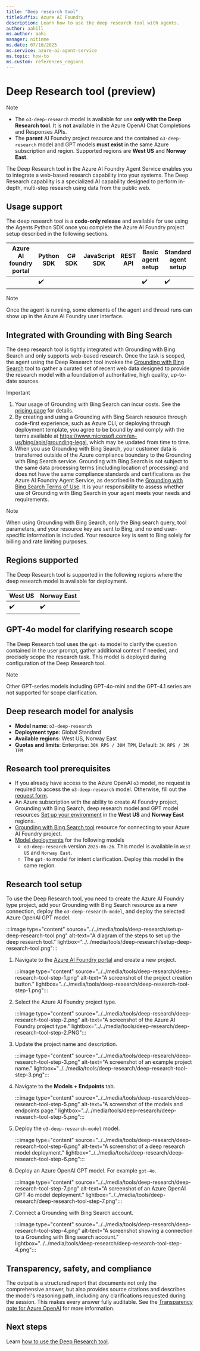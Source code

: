 ```yaml
---
title: "Deep research tool"
titleSuffix: Azure AI Foundry
description: Learn how to use the deep research tool with agents.
author: aahill
ms.author: aahi
manager: nitinme
ms.date: 07/10/2025
ms.service: azure-ai-agent-service
ms.topic: how-to
ms.custom: references_regions
---
```


# Deep Research tool (preview)

> [!NOTE]
> * The `o3-deep-research` model is available for use **only with the Deep Research tool**. It is **not** available in the Azure OpenAI Chat Completions and Responses APIs.
> * The **parent** AI Foundry project resource and the contained  `o3-deep-research` model and GPT models **must exist** in the same Azure subscription and region. Supported regions are **West US** and **Norway East**.

The Deep Research tool in the Azure AI Foundry Agent Service enables you to integrate a web-based research capability into your systems. The Deep Research capability is a specialized AI capability designed to perform in-depth, multi-step research using data from the public web.  

## Usage support
The deep research tool is a **code-only release** and available for use using the Agents Python SDK once you complete the Azure AI Foundry project setup described in the following sections.

|Azure AI foundry portal  | Python SDK |	C# SDK | JavaScript SDK | REST API |Basic agent setup | Standard agent setup |
|---------|---------|---------|---------|---------|---------|---------|
|  | ✔️ |  |  |  | ✔️  | ✔️ |

> [!NOTE]
> Once the agent is running, some elements of the agent and thread runs can show up in the Azure AI Foundry user interface.

## Integrated with Grounding with Bing Search
The deep research tool is tightly integrated with Grounding with Bing Search and only supports web-based research. Once the task is scoped, the agent using the Deep Research tool invokes the [Grounding with Bing Search](./bing-grounding.md) tool to gather a curated set of recent web data designed to provide the research model with a foundation of authoritative, high quality, up-to-date sources. 

> [!IMPORTANT]
> 1. Your usage of Grounding with Bing Search can incur costs. See the [pricing page](https://www.microsoft.com/bing/apis/grounding-pricing) for details.
> 1. By creating and using a Grounding with Bing Search resource through code-first experience, such as Azure CLI, or deploying through deployment template, you agree to be bound by and comply with the terms available at https://www.microsoft.com/en-us/bing/apis/grounding-legal, which may be updated from time to time.
> 1. When you use Grounding with Bing Search, your customer data is transferred outside of the Azure compliance boundary to the Grounding with Bing Search service. Grounding with Bing Search is not subject to the same data processing terms (including location of processing) and does not have the same compliance standards and certifications as the Azure AI Foundry Agent Service, as described in the [Grounding with Bing Search Terms of Use](https://www.microsoft.com/en-us/bing/apis/grounding-legal). It is your responsibility to assess whether use of Grounding with Bing Search in your agent meets your needs and requirements.

> [!NOTE]
> When using Grounding with Bing Search, only the Bing search query, tool parameters, and your resource key are sent to Bing, and no end user-specific information is included. Your resource key is sent to Bing solely for billing and rate limiting purposes.

## Regions supported
The Deep Research tool is supported in the following regions where the deep research model is available for deployment.

|West US  | Norway East |
|---------|---------|
| ✔️ | ✔️ | 

## GPT-4o model for clarifying research scope

The Deep Research tool uses the `gpt-4o` model to clarify the question contained in the user prompt, gather additional context if needed, and precisely scope the research task. This model is deployed during configuration of the Deep Research tool. 

> [!NOTE]
> Other GPT-series models including GPT-4o-mini and the GPT-4.1 series are not supported for scope clarification.

## Deep research model for analysis

- **Model name**: `o3-deep-research`
- **Deployment type**: Global Standard
- **Available regions**: West US, Norway East
- **Quotas and limits**: Enterprise: `30K RPS / 30M TPM`, Default: `3K RPS / 3M TPM`
  
## Research tool prerequisites
- If you already have access to the Azure OpenAI `o3` model, no request is required to access the `o3-deep-research`  model. Otherwise, fill out the [request form](https://aka.ms/OAI/deepresearchaccess). 
- An Azure subscription with the ability to create AI Foundry project, Grounding with Bing Search, deep research model and GPT model resources [Set up your environment](../../environment-setup.md) in the **West US** and **Norway East** regions.
- [Grounding with Bing Search tool](./bing-grounding.md) resource for connecting to your Azure AI Foundry project.
- [Model deployments](../../../model-inference/how-to/create-model-deployments.md) for the following models
    - `o3-deep-research` version `2025-06-26`. This model is available in `West US` and `Norway East`.
    - The `gpt-4o` model for intent clarification. Deploy this model in the same region.

## Research tool setup 

To use the Deep Research tool, you need to create the Azure AI Foundry type project, add your Grounding with Bing Search resource as a new connection, deploy the `o3-deep-research-model`, and deploy the selected Azure OpenAI GPT model. 

:::image type="content" source="../../media/tools/deep-research/setup-deep-research-tool.png" alt-text="A diagram of the steps to set up the deep research tool." lightbox="../../media/tools/deep-research/setup-deep-research-tool.png":::

1. Navigate to the [Azure AI Foundry portal](https://ai.azure.com/?cid=learnDocs) and create a new project.
   
   :::image type="content" source="../../media/tools/deep-research/deep-research-tool-step-1.png" alt-text="A screenshot of the project creation button." lightbox="../../media/tools/deep-research/deep-research-tool-step-1.png":::

1. Select the Azure AI Foundry project type.
   
    :::image type="content" source="../../media/tools/deep-research/deep-research-tool-step-2.png" alt-text="A screenshot of the Azure AI Foundry project type." lightbox="../../media/tools/deep-research/deep-research-tool-step-2.PNG":::

1. Update the project name and description.
   
    :::image type="content" source="../../media/tools/deep-research/deep-research-tool-step-3.png" alt-text="A screenshot of an example project name." lightbox="../../media/tools/deep-research/deep-research-tool-step-3.png":::

1. Navigate to the **Models + Endpoints** tab.
   
    :::image type="content" source="../../media/tools/deep-research/deep-research-tool-step-5.png" alt-text="A screenshot of the models and endpoints page." lightbox="../../media/tools/deep-research/deep-research-tool-step-5.png":::

1. Deploy the `o3-deep-research-model` model.
   
    :::image type="content" source="../../media/tools/deep-research/deep-research-tool-step-6.png" alt-text="A screenshot of a deep research model deployment." lightbox="../../media/tools/deep-research/deep-research-tool-step-6.png":::

1. Deploy an Azure OpenAI GPT model. For example `gpt-4o`.

    :::image type="content" source="../../media/tools/deep-research/deep-research-tool-step-7.png" alt-text="A screenshot of an Azure OpenAI GPT 4o model deployment." lightbox="../../media/tools/deep-research/deep-research-tool-step-7.png":::

1. Connect a Grounding with Bing Search account.
   
    :::image type="content" source="../../media/tools/deep-research/deep-research-tool-step-4.png" alt-text="A screenshot showing a connection to a Grounding with Bing search account." lightbox="../../media/tools/deep-research/deep-research-tool-step-4.png":::

## Transparency, safety, and compliance

The output is a structured report that documents not only the comprehensive answer, but also provides source citations and describes the model's reasoning path, including any clarifications requested during the session. This makes every answer fully auditable. See the [Transparency note for Azure OpenAI](/azure/ai-foundry/responsible-ai/openai/transparency-note) for more information.

## Next steps

Learn [how to use the Deep Research tool](./deep-research-samples.md). 
